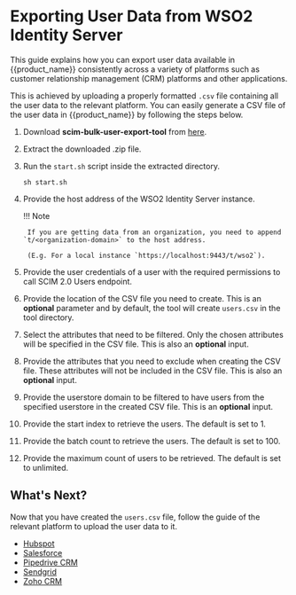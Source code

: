 # Exporting User Data from WSO2 Identity Server

This guide explains how you can export user data available in {{product_name}} consistently across a variety of platforms such as customer relationship management (CRM) platforms and other applications.

This is achieved by uploading a properly formatted `.csv` file containing all the user data to the relevant platform. You can easily generate a CSV file of the user data in {{product_name}} by following the steps below.

1. Download **scim-bulk-user-export-tool** from [here](https://maven.wso2.org/nexus/content/groups/public/org/wso2/samples/is/scim.bulk.user.export.tool/4.6.2/scim.bulk.user.export.tool-4.6.2.zip).

2. Extract the downloaded .zip file.
3. Run the `start.sh` script inside the extracted directory.

    `sh start.sh`

4. Provide the host address of the WSO2 Identity Server instance.

    !!! Note
        
        If you are getting data from an organization, you need to append `t/<organization-domain>` to the host address. 
        
        (E.g. For a local instance `https://localhost:9443/t/wso2`).

5. Provide the user credentials of a user with the required permissions to call SCIM 2.0 Users endpoint.

6. Provide the location of the CSV file you need to create. This is an **optional** parameter and by default,
the tool will create `users.csv` in the tool directory.

7. Select the attributes that need to be filtered. Only the chosen attributes will be specified in the CSV file.
This is also an **optional** input.

8. Provide the attributes that you need to exclude when creating the CSV file. These attributes will not be included in the CSV file. This is also an **optional** input.

9. Provide the userstore domain to be filtered to have users from the specified userstore in the created CSV file. This is an **optional** input.

10. Provide the start index to retrieve the users. The default is set to 1.

11. Provide the batch count to retrieve the users. The default is set to 100.

12. Provide the maximum count of users to be retrieved. The default is set to unlimited.

## What's Next?

Now that you have created the `users.csv` file, follow the guide of the relevant platform to upload the user data to it.

- [Hubspot]({{base_path}}/guides/users/sync-user-accounts/sync-with-hubspot/)
- [Salesforce]({{base_path}}/guides/users/sync-user-accounts/sync-with-salesforce/)
- [Pipedrive CRM]({{base_path}}/guides/users/sync-user-accounts/sync-with-pipedrive/)
- [Sendgrid]({{base_path}}/guides/users/sync-user-accounts/sync-with-sendgrid/)
- [Zoho CRM]({{base_path}}/guides/users/sync-user-accounts/sync-with-zoho/)
